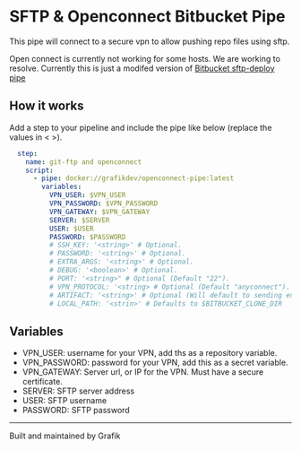 # SFTP & Openconnect Bitbucket Pipe

This pipe will connect to a secure vpn to allow pushing
repo files using sftp.

Open connect is currently not working for some hosts. We are working to resolve.
Currently this is just a modifed version of [Bitbucket sftp-deploy pipe](https://bitbucket.org/atlassian/sftp-deploy/src)

## How it works

Add a step to your pipeline and include the pipe like below (replace the values in < >).

```yml
  step:
    name: git-ftp and openconnect
    script:
      - pipe: docker://grafikdev/openconnect-pipe:latest
        variables:
          VPN_USER: $VPN_USER
          VPN_PASSWORD: $VPN_PASSWORD  
          VPN_GATEWAY: $VPN_GATEWAY 
          SERVER: $SERVER
          USER: $USER          
          PASSWORD: $PASSWORD
          # SSH_KEY: '<string>' # Optional.
          # PASSWORD: '<string>' # Optional.
          # EXTRA_ARGS: '<string>' # Optional.
          # DEBUG: '<boolean>' # Optional.
          # PORT: '<string>" # Optional (Default "22").
          # VPN_PROTOCOL: '<string> # Optional (Default "anyconnect").
          # ARTIFACT: '<string>' # Optional (Will default to sending entire repo)
          # LOCAL_PATH: '<strin>' # Defaults to $BITBUCKET_CLONE_DIR

```

## Variables

- VPN_USER: username for your VPN, add ths as a repository variable.
- VPN_PASSWORD: password for your VPN, add this as a secret variable.
- VPN_GATEWAY: Server url, or IP for the VPN. Must have a secure certificate.
- SERVER: SFTP server address
- USER: SFTP username
- PASSWORD: SFTP password

---

Built and maintained by Grafik
